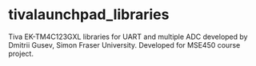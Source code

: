 # tivalaunchpad_libraries
Tiva EK-TM4C123GXL libraries for UART and multiple ADC developed by Dmitrii Gusev, Simon Fraser University. Developed for MSE450 course project.
